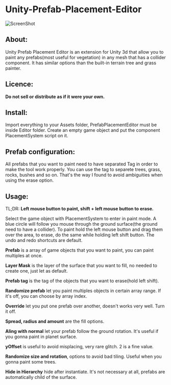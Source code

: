 # Unity-Prefab-Placement-Editor

![ScreenShot](https://i.imgur.com/1NWvEeg.png)

## About:

Unity Prefab Placement Editor is an extension for Unity 3d that allow you to paint any prefabs(most useful for vegetation) in any mesh that has a collider component. It has similar options than the built-in terrain tree and grass painter.

## Licence:

**Do not sell or distribute as if it were your own.**

## Install:

Import everything to your Assets folder, PrefabPlacementEditor must be inside Editor folder.
Create an empty game object and put the component PlacementSystem script on it.

## Prefab configuration:

All prefabs that you want to paint need to have separated Tag in order to make the tool work properly. You can use the tag to separete trees, grass, rocks, bushes and so on. That's the way I found to avoid ambiguities when using the erase option.

## Usage:

TL;DR: **Left mouse button to paint, shift + left mouse button to erase.**

Select the game object with PlacementSystem to enter in paint mode. A blue circle will follow you mouse through the ground surface(the ground need to have a collider). To paint hold the left mouse button and drag them over the area, to erase, do the same while holding left shift button. The undo and redo shortcuts are default.

**Prefab** is a array of game objects that you want to paint, you can paint multiples at once.

**Layer Mask** is the layer of the surface that you want to fill, no needed to create one, just let as default.

**Prefab tag** is the tag of the objects that you want to erase(hold left shift).

**Randomize prefab** let you paint multiples objects in certain array range. If it's off, you can choose by array index.

**Override** let you put one prefab over another, doesn't works very well. Turn it off.

**Spread, radius and amount** are the fill options. 

**Aling with normal** let your prefab follow the ground rotation. It's useful if you gonna paint in planet surface.

**yOffset** is useful to avoid misplacing, very rare glitch. 2 is a fine value.

**Randomize size and rotation**, options to avoid bad tiling. Useful when you gonna paint some trees.

**Hide in Hierarchy** hide after instantiate. It's not necessary at all, prefabs are automatically child of the surface.




